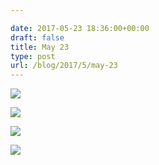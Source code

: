 ```yaml
---

date: 2017-05-23 18:36:00+00:00
draft: false
title: May 23
type: post
url: /blog/2017/5/may-23
---
```


![](/images/2017-05-23-20175may-23/image-asset.jpeg)

  





  
![](/images/2017-05-23-20175may-23/IMG_1216.jpg)

  

  
![](/images/2017-05-23-20175may-23/IMG_1217.jpg)

  




  
![](/images/2017-05-23-20175may-23/image-asset.jpeg)

